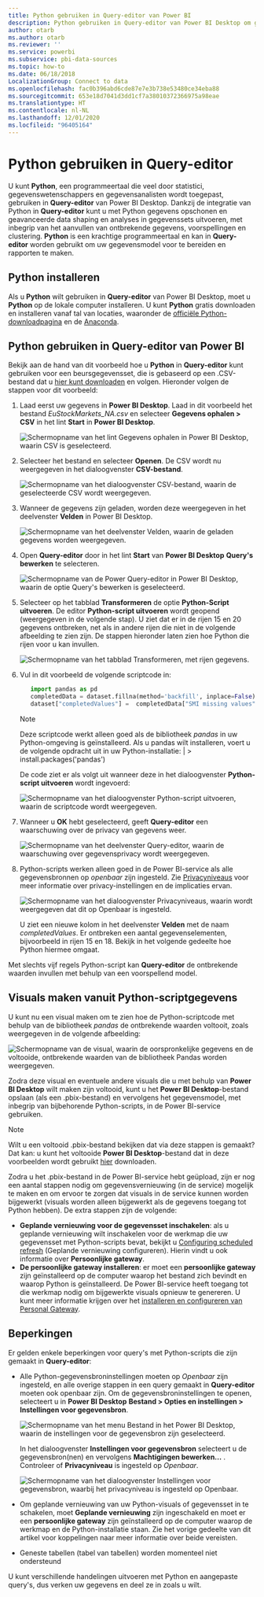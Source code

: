 ```yaml
---
title: Python gebruiken in Query-editor van Power BI
description: Python gebruiken in Query-editor van Power BI Desktop om geavanceerde analyses uit te voeren
author: otarb
ms.author: otarb
ms.reviewer: ''
ms.service: powerbi
ms.subservice: pbi-data-sources
ms.topic: how-to
ms.date: 06/18/2018
LocalizationGroup: Connect to data
ms.openlocfilehash: fac0b396abd6cde87e7e3b738e53480ce34eba88
ms.sourcegitcommit: 653e18d7041d3dd1cf7a38010372366975a98eae
ms.translationtype: HT
ms.contentlocale: nl-NL
ms.lasthandoff: 12/01/2020
ms.locfileid: "96405164"
---
```

# <a name="use-python-in-query-editor"></a>Python gebruiken in Query-editor
U kunt **Python**, een programmeertaal die veel door statistici, gegevenswetenschappers en gegevensanalisten wordt toegepast, gebruiken in **Query-editor** van Power BI Desktop. Dankzij de integratie van Python in **Query-editor** kunt u met Python gegevens opschonen en geavanceerde data shaping en analyses in gegevenssets uitvoeren, met inbegrip van het aanvullen van ontbrekende gegevens, voorspellingen en clustering. **Python** is een krachtige programmeertaal en kan in **Query-editor** worden gebruikt om uw gegevensmodel voor te bereiden en rapporten te maken.

## <a name="installing-python"></a>Python installeren
Als u **Python** wilt gebruiken in **Query-editor** van Power BI Desktop, moet u **Python** op de lokale computer installeren. U kunt **Python** gratis downloaden en installeren vanaf tal van locaties, waaronder de [officiële Python-downloadpagina](https://www.python.org/) en de [Anaconda](https://anaconda.org/anaconda/python/).

## <a name="using-python-in-query-editor"></a>Python gebruiken in Query-editor van Power BI
Bekijk aan de hand van dit voorbeeld hoe u **Python** in **Query-editor** kunt gebruiken voor een beursgegevensset, die is gebaseerd op een .CSV-bestand dat u [hier kunt downloaden](https://download.microsoft.com/download/F/8/A/F8AA9DC9-8545-4AAE-9305-27AD1D01DC03/EuStockMarkets_NA.csv) en volgen. Hieronder volgen de stappen voor dit voorbeeld:

1. Laad eerst uw gegevens in **Power BI Desktop**. Laad in dit voorbeeld het bestand *EuStockMarkets_NA.csv* en selecteer **Gegevens ophalen > CSV** in het lint **Start** in **Power BI Desktop**.
   
   ![Schermopname van het lint Gegevens ophalen in Power BI Desktop, waarin CSV is geselecteerd.](media/desktop-python-in-query-editor/python-in-query-editor-1.png)
2. Selecteer het bestand en selecteer **Openen**. De CSV wordt nu weergegeven in het dialoogvenster **CSV-bestand**.
   
   ![Schermopname van het dialoogvenster CSV-bestand, waarin de geselecteerde CSV wordt weergegeven.](media/desktop-python-in-query-editor/python-in-query-editor-2.png)
3. Wanneer de gegevens zijn geladen, worden deze weergegeven in het deelvenster **Velden** in Power BI Desktop.
   
   ![Schermopname van het deelvenster Velden, waarin de geladen gegevens worden weergegeven.](media/desktop-python-in-query-editor/python-in-query-editor-3.png)
4. Open **Query-editor** door in het lint **Start** van **Power BI Desktop** **Query's bewerken** te selecteren.
   
   ![Schermopname van de Power Query-editor in Power BI Desktop, waarin de optie Query's bewerken is geselecteerd.](media/desktop-python-in-query-editor/python-in-query-editor-4.png)
5. Selecteer op het tabblad **Transformeren** de optie **Python-Script uitvoeren**. De editor **Python-script uitvoeren** wordt geopend (weergegeven in de volgende stap). U ziet dat er in de rijen 15 en 20 gegevens ontbreken, net als in andere rijen die niet in de volgende afbeelding te zien zijn. De stappen hieronder laten zien hoe Python die rijen voor u kan invullen.
   
   ![Schermopname van het tabblad Transformeren, met rijen gegevens.](media/desktop-python-in-query-editor/python-in-query-editor-5.png)
6. Vul in dit voorbeeld de volgende scriptcode in:
   
    ```python
       import pandas as pd
       completedData = dataset.fillna(method='backfill', inplace=False)
       dataset["completedValues"] =  completedData["SMI missing values"]
   ```

   > [!NOTE]
   > Deze scriptcode werkt alleen goed als de bibliotheek *pandas* in uw Python-omgeving is geïnstalleerd. Als u pandas wilt installeren, voert u de volgende opdracht uit in uw Python-installatie: |      > install.packages('pandas')
   > 
   > 
   
   De code ziet er als volgt uit wanneer deze in het dialoogvenster **Python-script uitvoeren** wordt ingevoerd:
   
   ![Schermopname van het dialoogvenster Python-script uitvoeren, waarin de scriptcode wordt weergegeven.](media/desktop-python-in-query-editor/python-in-query-editor-5b.png)
7. Wanneer u **OK** hebt geselecteerd, geeft **Query-editor** een waarschuwing over de privacy van gegevens weer.
   
   ![Schermopname van het deelvenster Query-editor, waarin de waarschuwing over gegevensprivacy wordt weergegeven.](media/desktop-python-in-query-editor/python-in-query-editor-6.png)
8. Python-scripts werken alleen goed in de Power BI-service als alle gegevensbronnen op *openbaar* zijn ingesteld. Zie [Privacyniveaus](../admin/desktop-privacy-levels.md) voor meer informatie over privacy-instellingen en de implicaties ervan.
   
   ![Schermopname van het dialoogvenster Privacyniveaus, waarin wordt weergegeven dat dit op Openbaar is ingesteld.](media/desktop-python-in-query-editor/python-in-query-editor-7.png)
   
   U ziet een nieuwe kolom in het deelvenster **Velden** met de naam *completedValues*. Er ontbreken een aantal gegevenselementen, bijvoorbeeld in rijen 15 en 18. Bekijk in het volgende gedeelte hoe Python hiermee omgaat.
   

Met slechts vijf regels Python-script kan **Query-editor** de ontbrekende waarden invullen met behulp van een voorspellend model.

## <a name="creating-visuals-from-python-script-data"></a>Visuals maken vanuit Python-scriptgegevens
U kunt nu een visual maken om te zien hoe de Python-scriptcode met behulp van de bibliotheek *pandas* de ontbrekende waarden voltooit, zoals weergegeven in de volgende afbeelding:

![Schermopname van de visual, waarin de oorspronkelijke gegevens en de voltooide, ontbrekende waarden van de bibliotheek Pandas worden weergegeven.](media/desktop-python-in-query-editor/python-in-query-editor-8.png)

Zodra deze visual en eventuele andere visuals die u met behulp van **Power BI Desktop** wilt maken zijn voltooid, kunt u het **Power BI Desktop**-bestand opslaan (als een .pbix-bestand) en vervolgens het gegevensmodel, met inbegrip van bijbehorende Python-scripts, in de Power BI-service gebruiken.

> [!NOTE]
> Wilt u een voltooid .pbix-bestand bekijken dat via deze stappen is gemaakt? Dat kan: u kunt het voltooide **Power BI Desktop**-bestand dat in deze voorbeelden wordt gebruikt [hier](https://download.microsoft.com/download/A/B/C/ABCF5589-B88F-49D4-ADEB-4A623589FC09/Complete%20Values%20with%20Python%20in%20PQ.pbix) downloaden.

Zodra u het .pbix-bestand in de Power BI-service hebt geüpload, zijn er nog een aantal stappen nodig om gegevensvernieuwing (in de service) mogelijk te maken en om ervoor te zorgen dat visuals in de service kunnen worden bijgewerkt (visuals worden alleen bijgewerkt als de gegevens toegang tot Python hebben). De extra stappen zijn de volgende:

* **Geplande vernieuwing voor de gegevensset inschakelen**: als u geplande vernieuwing wilt inschakelen voor de werkmap die uw gegevensset met Python-scripts bevat, bekijkt u [Configuring scheduled refresh](refresh-scheduled-refresh.md) (Geplande vernieuwing configureren). Hierin vindt u ook informatie over **Persoonlijke gateway**.
* **De persoonlijke gateway installeren**: er moet een **persoonlijke gateway** zijn geïnstalleerd op de computer waarop het bestand zich bevindt en waarop Python is geïnstalleerd. De Power BI-service heeft toegang tot die werkmap nodig om bijgewerkte visuals opnieuw te genereren. U kunt meer informatie krijgen over het [installeren en configureren van Personal Gateway](service-gateway-personal-mode.md).

## <a name="limitations"></a>Beperkingen
Er gelden enkele beperkingen voor query's met Python-scripts die zijn gemaakt in **Query-editor**:

* Alle Python-gegevensbroninstellingen moeten op *Openbaar* zijn ingesteld, en alle overige stappen in een query gemaakt in **Query-editor** moeten ook openbaar zijn. Om de gegevensbroninstellingen te openen, selecteert u in **Power BI Desktop** **Bestand > Opties en instellingen > Instellingen voor gegevensbron**.
  
  ![Schermopname van het menu Bestand in het Power BI Desktop, waarin de instellingen voor de gegevensbron zijn geselecteerd.](media/desktop-python-in-query-editor/python-in-query-editor-9.png)
  
  In het dialoogvenster **Instellingen voor gegevensbron** selecteert u de gegevensbron(nen) en vervolgens **Machtigingen bewerken...** . Controleer of **Privacyniveau** is ingesteld op *Openbaar*.
  
  ![Schermopname van het dialoogvenster Instellingen voor gegevensbron, waarbij het privacyniveau is ingesteld op Openbaar.](media/desktop-python-in-query-editor/python-in-query-editor-10.png)    
* Om geplande vernieuwing van uw Python-visuals of gegevensset in te schakelen, moet **Geplande vernieuwing** zijn ingeschakeld en moet er een **persoonlijke gateway** zijn geïnstalleerd op de computer waarop de werkmap en de Python-installatie staan. Zie het vorige gedeelte van dit artikel voor koppelingen naar meer informatie over beide vereisten.
* Geneste tabellen (tabel van tabellen) worden momenteel niet ondersteund 

U kunt verschillende handelingen uitvoeren met Python en aangepaste query's, dus verken uw gegevens en deel ze in zoals u wilt.
